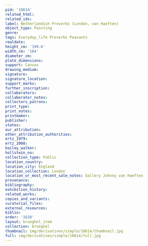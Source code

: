 ```yaml
---
pid: '18614'
related_html: 
related_ids: 
label: Netherlandish Proverbs (London, van Haeften)
object_type: Painting
genre: 
tags: Everyday_life Proverbs Peasants
realdate: 
height_cm: '199.6'
width_cm: '164'
diameter_cm: 
plate_dimensions: 
support: Canvas
drawing_medium: 
signature: 
signature_location: 
support_marks: 
further_inscription: 
collaborators: 
collaborator_notes: 
collectors_patrons: 
print_type: 
print_notes: 
printmaker: 
publisher: 
states: 
our_attribution: 
other_attribution_authorities: 
ertz_1979: 
ertz_2008: 
bailey_walker: 
hollstein_no: 
collection_type: Public
location_country: 
location_city: England
location_collection: London
location_or_most_recent_sale_notes: Gallery Johnny van Haeften
provenance: 
bibliography: 
exhibition_history: 
related_works: 
copies_and_variants: 
curatorial_files: 
external_resources: 
biblio: 
order: '1638'
layout: brueghel_item
collection: brueghel
thumbnail: img/derivatives/simple/18614/thumbnail.jpg
full: img/derivatives/simple/18614/full.jpg
---
```

